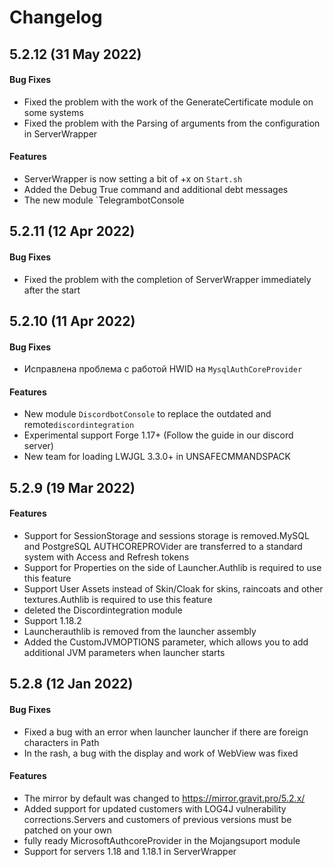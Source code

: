 # Changelog

## 5.2.12 (31 May 2022)

#### Bug Fixes

- Fixed the problem with the work of the GenerateCertificate module on some systems
- Fixed the problem with the Parsing of arguments from the configuration in ServerWrapper

#### Features

- ServerWrapper is now setting a bit of +x on `Start.sh`
- Added the Debug True command and additional debt messages
- The new module `TelegrambotConsole

## 5.2.11 (12 Apr 2022)

#### Bug Fixes

- Fixed the problem with the completion of ServerWrapper immediately after the start

## 5.2.10 (11 Apr 2022)

#### Bug Fixes

- Исправлена проблема с работой HWID на `MysqlAuthCoreProvider`

#### Features

- New module `DiscordbotConsole` to replace the outdated and remote`discordintegration`
- Experimental support Forge 1.17+ (Follow the guide in our discord server)
- New team for loading LWJGL 3.3.0+ in UNSAFECMMANDSPACK

## 5.2.9 (19 Mar 2022)

#### Features

- Support for SessionStorage and sessions storage is removed.MySQL and PostgreSQL AUTHCOREPROVider are transferred to a standard system with Access and Refresh tokens
- Support for Properties on the side of Launcher.Authlib is required to use this feature
- Support User Assets instead of Skin/Cloak for skins, raincoats and other textures.Authlib is required to use this feature
- deleted the Discordintegration module
- Support 1.18.2
- Launcherauthlib is removed from the launcher assembly
- Added the CustomJVMOPTIONS parameter, which allows you to add additional JVM parameters when launcher starts

## 5.2.8 (12 Jan 2022)

#### Bug Fixes

- Fixed a bug with an error when launcher launcher if there are foreign characters in Path
- In the rash, a bug with the display and work of WebView was fixed

#### Features

- The mirror by default was changed to <https://mirror.gravit.pro/5.2.x/>
- Added support for updated customers with LOG4J vulnerability corrections.Servers and customers of previous versions must be patched on your own
- fully ready MicrosoftAuthcoreProvider in the Mojangsuport module
- Support for servers 1.18 and 1.18.1 in ServerWrapper

